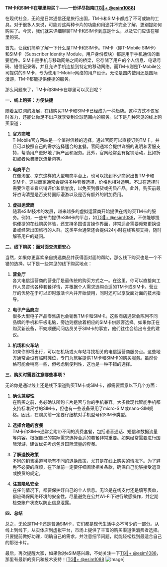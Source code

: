 **TM卡和SIM卡在哪里购买？——一份详尽指南[[TG💪+ @esim1088](https://t.me/s/esim1088)]**

在现代社会，无论是日常通信还是旅行出国，TM卡和SIM卡都成了不可或缺的工具。对于很多人来说，可能对这两种卡片的功能和用途并不完全了解，更别提如何购买了。今天，我们就来详细聊聊TM卡和SIM卡到底是什么，以及它们应该在哪里购买。

首先，让我们简单了解一下什么是TM卡和SIM卡。TM卡（即T-Mobile SIM卡）和SIM卡（Subscriber Identity Module，用户身份模块）都是用于手机通信的重要组件。SIM卡是手机与移动网络之间的桥梁，它存储了用户的个人信息、电话号码、短信记录等，并且允许手机连接到特定的移动网络。而TM卡则是T-Mobile公司提供的SIM卡，专为使用T-Mobile网络的用户设计。无论是国内使用还是国际漫游，TM卡都能提供便捷的服务。

那么问题来了，TM卡和SIM卡在哪里可以买到呢？

**一、线上购买：方便快捷**

随着互联网的发展，在线购买TM卡和SIM卡已经成为一种趋势。这种方式不仅省时省力，还能让你足不出户就享受到全球范围内的服务。以下是几种常见的线上购买渠道：

1. **官方商城**  
   T-Mobile官方网站是一个值得信赖的选择。通过官网可以直接订购TM卡，并且可以按照自己的需求选择适合的套餐。官网通常会提供详细的说明和客服支持，帮助用户更好地了解产品和服务。此外，官网经常会有促销活动，比如折扣或者免费赠送流量包等。

2. **电商平台**  
   在像淘宝、京东这样的大型电商平台上，也可以找到不少商家出售TM卡和SIM卡。这些商家通常会提供多种套餐选择，价格也相对透明。不过在选择时需要注意查看店铺评价和信誉度，以免买到假货或劣质产品。此外，购买前最好咨询清楚是否支持国际漫游以及是否有额外的附加费用。

3. **虚拟运营商**  
   随着eSIM技术的发展，越来越多的虚拟运营商开始提供在线购买TM卡的服务。例如，一些专门提供eSIM卡的平台，如[TG💪+ @esim1088](https://t.me/s/esim1088)，不仅能够提供便捷的在线购买体验，还支持多国语言操作界面，非常适合需要频繁更换设备或经常出国旅行的人群。这类平台通常还会提供24小时在线客服支持，随时解答用户的疑问。

**二、线下购买：面对面交流更安心**

当然，如果你更喜欢亲自挑选商品并获得面对面的帮助，那么线下购买也是一个不错的选择。以下是一些常见的线下购买地点：

1. **营业厅**  
   各大电信运营商的营业厅是最传统的购买方式之一。在这里，你可以直接向工作人员咨询各种套餐详情，并根据个人需求选购合适的TM卡或SIM卡。营业厅的优势在于可以即时激活卡片并开始使用，同时还可以享受面对面的技术指导。

2. **电子产品商店**  
   很多大型电子产品零售店也会销售TM卡和SIM卡。这些商店通常会陈列不同品牌的手机和平板电脑，旁边则摆放着相应的SIM卡供顾客选择。如果你正在购买新设备，不妨顺便问问店员关于SIM卡的事宜，他们往往会给出专业的建议。

3. **机场和火车站**  
   如果你即将出行，可以在机场或火车站寻找相关的电信运营商服务点。这些地方通常会设有临时摊位，专门为旅客提供TM卡和SIM卡的购买服务。虽然价格可能会稍高一些，但考虑到便利性，这也是一种不错的选择。

**三、购买时需要注意哪些事项？**

无论你是通过线上还是线下渠道购买TM卡或SIM卡，都需要留意以下几个方面：

1. **确认兼容性**  
   在购买之前，务必确认所购卡片是否与你的手机兼容。大多数现代智能手机都支持标准尺寸的SIM卡，但也有一些设备采用了micro-SIM或nano-SIM规格。因此，在购买前一定要仔细核对手机型号和SIM卡类型。

2. **选择合适的套餐**  
   TM卡和SIM卡通常会附带不同的资费套餐，包括语音通话、短信和数据流量等内容。根据自己的实际需求选择合适的套餐非常重要。如果经常需要进行国际漫游，建议优先考虑包含国际流量的套餐。

3. **了解退换政策**  
   不同的销售渠道可能有不同的退换政策，尤其是在线上购买的情况下。为了避免不必要的麻烦，在下单前一定要仔细阅读相关条款，确保自己能够接受退货或换货的规定。

4. **注意隐私安全**  
   在任何情况下，都要保护好自己的个人信息。无论是在线支付还是填写表单，都应确保网络环境的安全性。尽量避免在公共Wi-Fi下进行敏感操作，并定期检查账户状态以防止信息泄露。

**四、总结**

总之，无论是TM卡还是普通SIM卡，它们都是现代生活中必不可少的一部分。从线上到线下，从实体店到虚拟平台，市场上提供了丰富的购买渠道供消费者选择。只要提前做好功课，明确自己的需求，并注意细节问题，就能轻松找到最适合自己的那张卡片。

最后，再次提醒大家，如果你对eSIM感兴趣，不妨关注一下[TG💪+ @esim1088](https://t.me/s/esim1088)，那里有最新的资讯和技术支持！[[TG💪+ @esim1088](https://t.me/s/esim1088) ![Image](https://i.postimg.cc/4NQfJmqS/Snipaste-2025-05-13-00-14-12.png)]